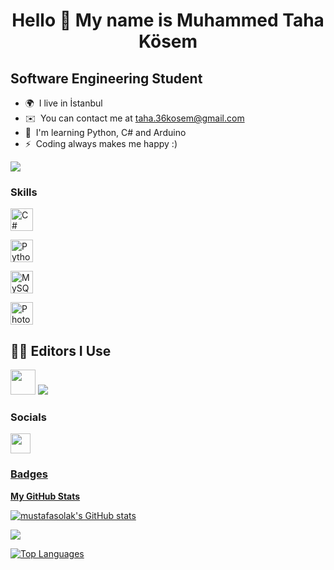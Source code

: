 <h1 align="center"> Hello 👋 My name is Muhammed Taha Kösem

Software Engineering Student
-----------------------------------------

* 🌍  I live in İstanbul
* ✉️  You can contact me at [taha.36kosem@gmail.com](mailto:taha.36kosem@gmail.com)
* 🧠  I'm learning Python, C# and Arduino
* ⚡  Coding always makes me happy :)

<a href="https://www.github.com/MuhammedTaha1136" target="_blank" rel="noreferrer"><img
src="https://img.shields.io/github/followers/MuhammedTaha1136?logo=github&style=for-the-badge&color=0891b2&labelColor=1c1917" /></a>

### Skills

<p align="left">

<a href="https://docs.microsoft.com/en-us/dotnet/csharp/" target="_blank" rel="noreferrer"><img src="https://raw.githubusercontent.com/danielcranney/readme-generator/main/public/icons/skills/csharp-colored.svg" width="36" height="36" alt="C#" /></a>
  
<a href="https://www.python.org/" target="_blank" rel="noreferrer"><img src="https://raw.githubusercontent.com/danielcranney/readme-generator/main/public/icons/skills/python-colored.svg" width="36" height="36" alt="Python" /></a>
  
<a href="https://www.mysql.com/" target="_blank" rel="noreferrer"><img src="https://raw.githubusercontent.com/danielcranney/readme-generator/main/public/icons/skills/mysql-colored.svg" width="36" height="36" alt="MySQL" /></a>
  
<a href="https://www.adobe.com/uk/products/photoshop.html" target="_blank" rel="noreferrer"><img src="https://raw.githubusercontent.com/danielcranney/readme-generator/main/public/icons/skills/photoshop-colored.svg" width="36" height="36" alt="Photoshop" /></a>
</p>

<h2 align="left">👩‍💻 
Editors I Use</h2>

<p align="center">
  
<code><img height="40" width="40" src="https://img.utdstc.com/icon/ebd/c75/ebdc759e8c0dd0f603ea13620f6f2ff5221bc73ac9a823e9356ca7e09b90488a:200"></code>
 <code><img src="https://img.icons8.com/fluency/48/000000/visual-studio-2019.png"/></code>

### Socials

<p align="left"> <a href="https://www.github.com/MuhammedTaha1136" target="_blank" rel="noreferrer"><img src="https://raw.githubusercontent.com/danielcranney/readme-generator/main/public/icons/socials/github.svg" width="32" height="32" /></p>

### Badges

<b>My GitHub Stats</b>

<a href="http://www.github.com/MuhammedTaha1136"><img src="https://github-readme-stats.vercel.app/api?username=MuhammedTaha1136&show_icons=true&hide=&count_private=true&title_color=0891b2&text_color=ffffff&icon_color=0891b2&bg_color=1c1917&hide_border=true&show_icons=true" alt="mustafasolak's GitHub stats" /></a>

<a href="http://www.github.com/MuhammedTaha1136"><img src="https://github-readme-streak-stats.herokuapp.com/?user=MuhammedTaha1136&stroke=ffffff&background=1c1917&ring=0891b2&fire=0891b2&currStreakNum=ffffff&currStreakLabel=0891b2&sideNums=ffffff&sideLabels=ffffff&dates=ffffff&hide_border=true" /></a>


<a href="https://github.com/MuhammedTaha1136" align="left"><img src="https://github-readme-stats.vercel.app/api/top-langs/?username=MuhammedTaha1136&langs_count=10&title_color=0891b2&text_color=ffffff&icon_color=0891b2&bg_color=1c1917&hide_border=true&locale=en&custom_title=Top%20%Languages" alt="Top Languages" /></a>
